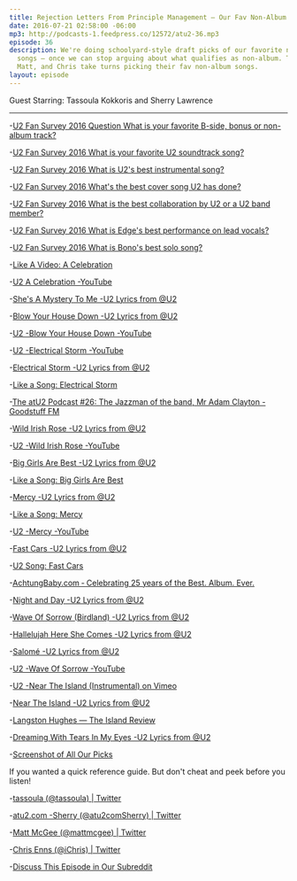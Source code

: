 ```yaml
---
title: Rejection Letters From Principle Management — Our Fav Non-Album Songs
date: 2016-07-21 02:58:00 -06:00
mp3: http://podcasts-1.feedpress.co/12572/atu2-36.mp3
episode: 36
description: We're doing schoolyard-style draft picks of our favorite non-album U2
  songs — once we can stop arguing about what qualifies as non-album. Tassoula, Sherry,
  Matt, and Chris take turns picking their fav non-album songs.
layout: episode
---
```


Guest Starring: Tassoula Kokkoris and Sherry Lawrence

***

-[U2 Fan Survey 2016 Question What is your favorite B-side, bonus or non-album track?][1]

-[U2 Fan Survey 2016 What is your favorite U2 soundtrack song?][2]

-[U2 Fan Survey 2016 What is U2's best instrumental song?][3]

-[U2 Fan Survey 2016 What's the best cover song U2 has done?][4]

-[U2 Fan Survey 2016 What is the best collaboration by U2 or a U2 band member?][5]

-[U2 Fan Survey 2016 What is Edge's best performance on lead vocals?][6]

-[U2 Fan Survey 2016 What is Bono's best solo song?][7]

-[Like A Video: A Celebration][8]

-[U2 A Celebration -YouTube][9]

-[She's A Mystery To Me -U2 Lyrics from @U2][10]

-[Blow Your House Down -U2 Lyrics from @U2][11]

-[U2 -Blow Your House Down -YouTube][12]

-[U2 -Electrical Storm -YouTube][13]

-[Electrical Storm -U2 Lyrics from @U2][14]

-[Like a Song: Electrical Storm][15]

-[The atU2 Podcast #26: The Jazzman of the band, Mr Adam Clayton -Goodstuff FM][16]

-[Wild Irish Rose -U2 Lyrics from @U2][17]

-[U2 -Wild Irish Rose -YouTube][18]

-[Big Girls Are Best -U2 Lyrics from @U2][19]

-[Like a Song: Big Girls Are Best][20]

-[Mercy -U2 Lyrics from @U2][21]

-[Like a Song: Mercy][22]

-[U2 -Mercy -YouTube][23]

-[Fast Cars -U2 Lyrics from @U2][24]

-[U2 Song: Fast Cars][25]

-[AchtungBaby.com ‐ Celebrating 25 years of the Best. Album. Ever.][26]

-[Night and Day -U2 Lyrics from @U2][27]

-[Wave Of Sorrow (Birdland) -U2 Lyrics from @U2][28]

-[Hallelujah Here She Comes -U2 Lyrics from @U2][29]

-[Salomé -U2 Lyrics from @U2][30]

-[U2 -Wave Of Sorrow -YouTube][31]

-[U2 -Near The Island (Instrumental) on Vimeo][32]

-[Near The Island -U2 Lyrics from @U2][33]

-[Langston Hughes — The Island Review][34]

-[Dreaming With Tears In My Eyes -U2 Lyrics from @U2][35]

-[Screenshot of All Our Picks][36]

If you wanted a quick reference guide. But don't cheat and peek before you listen!

-[tassoula (@tassoula) | Twitter][37]

-[atu2.com -Sherry (@atu2comSherry) | Twitter][38]

-[Matt McGee (@mattmcgee) | Twitter][39]

-[Chris Enns (@iChris) | Twitter][40]

-[Discuss This Episode in Our Subreddit][41]

[1]: http://www.atu2.com/survey/2016/f16.html
[2]: http://www.atu2.com/survey/2016/f17.html
[3]: http://www.atu2.com/survey/2016/f18.html
[4]: http://www.atu2.com/survey/2016/f19.html
[5]: http://www.atu2.com/survey/2016/f20.html
[6]: http://www.atu2.com/survey/2016/f21.html
[7]: http://www.atu2.com/survey/2016/f22.html
[8]: http://www.atu2.com/news/like-a-video-a-celebration.html
[9]: https://www.youtube.com/watch?v=Y3xNfbXiUtw
[10]: http://www.atu2.com/lyrics/songinfo.src?SID=574
[11]: http://www.atu2.com/lyrics/songinfo.src?SID=1123
[12]: https://www.youtube.com/watch?v=2eb30ofHKJI
[13]: https://www.youtube.com/watch?v=K0adFYuNuns
[14]: http://www.atu2.com/lyrics/songinfo.src?SID=717
[15]: http://www.atu2.com/news/like-a-song-electrical-storm.html
[16]: http://goodstuff.fm/atu2/26
[17]: http://www.atu2.com/lyrics/songinfo.src?SID=636
[18]: https://www.youtube.com/watch?v=sAaBzfWnO2U
[19]: http://www.atu2.com/lyrics/songinfo.src?SID=110
[20]: http://www.atu2.com/news/like-a-song-big-girls-are-best.html
[21]: http://www.atu2.com/lyrics/songinfo.src?SID=607
[22]: http://www.atu2.com/news/like-a-song-mercy.html
[23]: https://www.youtube.com/watch?v=gZSchL39m3A&amp;list=RDgZSchL39m3A
[24]: http://www.atu2.com/lyrics/songinfo.src?SID=608
[25]: http://tours.atu2.com/song/fast-cars
[26]: http://achtungbaby.com/
[27]: http://www.atu2.com/lyrics/songinfo.src?SID=284
[28]: http://www.atu2.com/lyrics/songinfo.src?SID=806
[29]: http://www.atu2.com/lyrics/songinfo.src?SID=74
[30]: http://www.atu2.com/lyrics/songinfo.src?SID=340
[31]: https://www.youtube.com/watch?v=q6Tvg2QI5j8
[32]: https://vimeo.com/31408605
[33]: http://www.atu2.com/lyrics/songinfo.src?SID=1128
[34]: http://theislandreview.com/content/langston-hughes
[35]: http://www.atu2.com/lyrics/songinfo.src?SID=577
[36]: http://d.pr/i/1f50f
[37]: https://twitter.com/tassoula
[38]: https://twitter.com/atu2comsherry
[39]: https://twitter.com/mattmcgee
[40]: https://twitter.com/ichris
[41]: https://www.reddit.com/r/Goodstuff_fm/comments/4txo4b/the_atu2_podcast_rejection_letters_from_principle/
